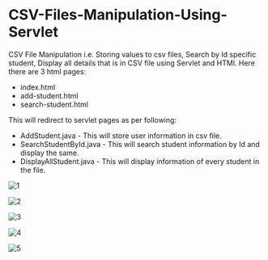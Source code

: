 # CSV-Files-Manipulation-Using-Servlet

CSV File Manipulation i.e. Storing values to csv files, Search by Id specific student, Display all details that is in CSV file using Servlet and HTMl.
Here there are 3 html pages:
* index.html
* add-student.html
* search-student.html

This will redirect to servlet pages as per following:

* AddStudent.java - This will store user information in csv file.
* SearchStudentById.java - This will search student information by Id and display the same.
* DisplayAllStudent.java - This will display information of every student in the file.




![1](https://user-images.githubusercontent.com/67330154/91168850-f3350100-e6f3-11ea-9795-45cda01c89a1.JPG)

![2](https://user-images.githubusercontent.com/67330154/91168879-fd56ff80-e6f3-11ea-8992-93ff4cfa167c.JPG)

![3](https://user-images.githubusercontent.com/67330154/91168891-021bb380-e6f4-11ea-8698-24a0864db4ec.JPG)

![4](https://user-images.githubusercontent.com/67330154/91168906-08aa2b00-e6f4-11ea-9859-02cee8ac8f0b.JPG)

![5](https://user-images.githubusercontent.com/67330154/91168914-0cd64880-e6f4-11ea-981a-8beea3b91a6b.JPG)


